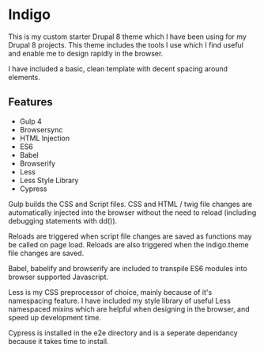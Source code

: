 # Indigo

This is my custom starter Drupal 8 theme which I have been using for my Drupal 8 projects. This theme includes the
tools I use which I find useful and enable me to design rapidly in the browser.

I have included a basic, clean template with decent spacing around elements.

## Features

- Gulp 4
- Browsersync
- HTML Injection
- ES6
- Babel
- Browserify
- Less
- Less Style Library
- Cypress

Gulp builds the CSS and Script files. CSS and HTML / twig file changes are automatically injected into the browser
without the need to reload (including debugging statements with dd()).

Reloads are triggered when script file changes are saved as functions may be called on page load. Reloads are also
triggered when the indigo.theme file changes are saved.

Babel, babelify and browserify are included to transpile ES6 modules into browser supported Javascript.

Less is my CSS preprocessor of choice, mainly because of it's namespacing feature. I have included my style library of
useful Less namespaced mixins which are helpful when designing in the browser, and speed up development time.

Cypress is installed in the e2e directory and is a seperate dependancy because it takes time to install.
